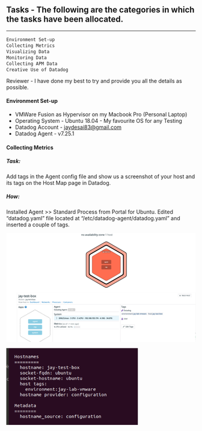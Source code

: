 ## Tasks - The following are the categories in which the tasks have been allocated. 
----------------
    Environment Set-up
    Collecting Metrics
    Visualizing Data
    Monitoring Data
    Collecting APM Data
    Creative Use of Datadog

Reviewer - I have done my best to try and provide you all the details as possible. 

#### Environment Set-up
- VMWare Fusion as Hypervisor on my Macbook Pro (Personal Laptop)
- Operating System - Ubuntu 18.04 - My favourite OS for any Testing
- Datadog Account - jaydesai83@gmail.com
- Datadog Agent - v7.25.1


#### Collecting Metrics
##### Task: 
Add tags in the Agent config file and show us a screenshot of your host and its tags on the Host Map page in Datadog.
##### How: 
Installed Agent >> Standard Process from Portal for Ubuntu. Edited “datadog.yaml” file located at “/etc/datadog-agent/datadog.yaml” and inserted a couple of tags.

![Collecting Metrics](./images/cm_image_1.png)

 <img src="./images/cm_image_2.png" width="350" title="Agent Status Output">
